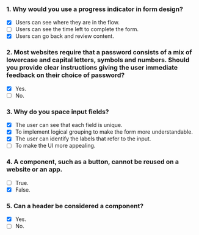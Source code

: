 ### 1. Why would you use a progress indicator in form design?

- [x] Users can see where they are in the flow.
- [ ] Users can see the time left to complete the form.
- [x] Users can go back and review content.

### 2. Most websites require that a password consists of a mix of lowercase and capital letters, symbols and numbers. Should you provide clear instructions giving the user immediate feedback on their choice of password?

- [x] Yes.
- [ ] No.

### 3. Why do you space input fields?

- [x] The user can see that each field is unique.
- [x] To implement logical grouping to make the form more understandable.
- [x] The user can identify the labels that refer to the input.
- [ ] To make the UI more appealing.

### 4. A component, such as a button, cannot be reused on a website or an app.

- [ ] True.
- [x] False.

### 5. Can a header be considered a component?

- [x] Yes.
- [ ] No.
